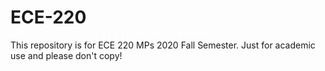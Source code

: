 # ECE-220
This repository is for ECE 220 MPs 2020 Fall Semester. Just for academic use and please don't copy!

